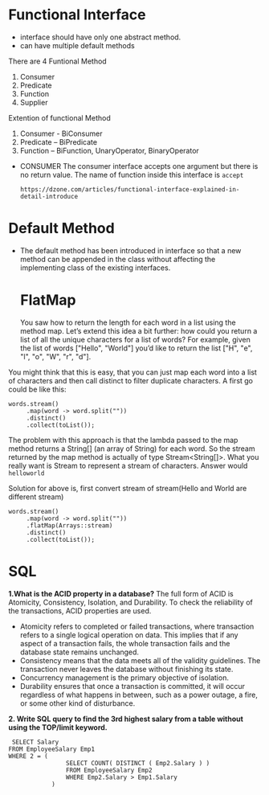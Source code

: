 # Functional Interface
- interface should have only one abstract method.
- can have multiple default methods

There are 4 Funtional Method
1. Consumer
2. Predicate
3. Function
4. Supplier

Extention of functional Method

1. Consumer - BiConsumer
2. Predicate – BiPredicate
3. Function – BiFunction, UnaryOperator, BinaryOperator

- CONSUMER
 The consumer interface accepts one argument but there is no return value.
  The name of function inside this interface is `accept`
  
  ``https://dzone.com/articles/functional-interface-explained-in-detail-introduce``
 

# Default Method
- The default method has been introduced in interface so that a new method can be appended in the
  class without affecting the implementing class of the existing interfaces.
  
  
  
  # FlatMap 
  
  You saw how to return the length for each word in a list using the method map. Let’s extend this idea a bit further: 
  how could you return a list of all the unique characters for a list of words? For example, given the list of 
  words ["Hello", "World"] you’d like to return the list ["H", "e", "l", "o", "W", "r", "d"].

You might think that this is easy, that you can just map each word into a list of characters
and then call distinct to filter duplicate characters. A first go could be like this:

```
words.stream()
     .map(word -> word.split(""))
     .distinct()
     .collect(toList());
```

The problem with this approach is that the lambda passed to the map method returns a String[] (an array of String) for each word.
So the stream returned by the map method is actually of type Stream<String[]>.
What you really want is Stream<String> to represent a stream of characters. Answer would ``helloworld``

Solution for above is, first convert stream of stream(Hello and World are different stream)

```
words.stream()
     .map(word -> word.split(""))
     .flatMap(Arrays::stream)
     .distinct()
     .collect(toList());
```

# SQL
 
**1.What is the ACID property in a database?**
The full form of ACID is Atomicity, Consistency, Isolation, and Durability. To check the reliability of the transactions, ACID properties are used.

- Atomicity refers to completed or failed transactions, where transaction refers to a single logical operation on data. This implies that if any 
 aspect of a transaction fails, the whole transaction fails and the database state remains unchanged.
- Consistency means that the data meets all of the validity guidelines. The transaction never leaves the database without finishing its state.
- Concurrency management is the primary objective of isolation.
- Durability ensures that once a transaction is committed, it will occur regardless of what happens in between, such as a power outage, a fire, 
 or some other kind of disturbance.
 
 
 **2. Write SQL query to find the 3rd highest salary from a table without using the TOP/limit keyword.**

```
 SELECT Salary
FROM EmployeeSalary Emp1
WHERE 2 = (
                SELECT COUNT( DISTINCT ( Emp2.Salary ) )
                FROM EmployeeSalary Emp2
                WHERE Emp2.Salary > Emp1.Salary
            )
 ```
 
 
 


